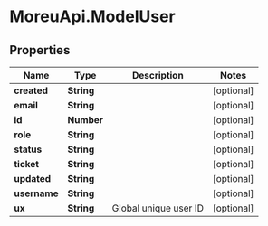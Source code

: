 # MoreuApi.ModelUser

## Properties
Name | Type | Description | Notes
------------ | ------------- | ------------- | -------------
**created** | **String** |  | [optional] 
**email** | **String** |  | [optional] 
**id** | **Number** |  | [optional] 
**role** | **String** |  | [optional] 
**status** | **String** |  | [optional] 
**ticket** | **String** |  | [optional] 
**updated** | **String** |  | [optional] 
**username** | **String** |  | [optional] 
**ux** | **String** | Global unique user ID | [optional] 
